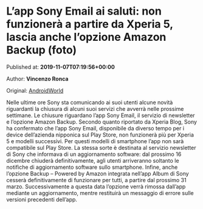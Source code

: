 
# L’app Sony Email ai saluti: non funzionerà a partire da Xperia 5, lascia anche l’opzione Amazon Backup (foto)

Published at: **2019-11-07T07:19:56+00:00**

Author: **Vincenzo Ronca**

Original: [AndroidWorld](https://www.androidworld.it/2019/11/07/lapp-sony-email-ai-saluti-non-funzionera-partire-xperia-5-lascia-anche-lopzione-amazon-backup-foto-679156/)

Nelle ultime ore Sony sta comunicando ai suoi utenti alcune novità riguardanti la chiusura di alcuni suoi servizi che avverrà nelle prossime settimane. Le chiusure riguardano l’app Sony Email, il servizio di newsletter e l’opzione Amazon Backup.
Secondo quanto riportato da Xperia Blog, Sony ha confermato che l’app Sony Email, disponibile da diverso tempo per i device dell’azienda nipponica sul Play Store, non funzionerà più per Xperia 5 e modelli successivi. Per questi modelli di smartphone l’app non sarà compatibile sul Play Store. La stessa sorte è destinata al servizio newsletter di Sony che informava di un aggiornamento software: dal prossimo 16 dicembre chiuderà definitivamente, agli utenti arriveranno soltanto le notifiche di aggiornamento software sullo smartphone.
Infine, anche l’opzione Backup – Powered by Amazon integrata nell’app Album di Sony cesserà definitivamente di funzionare per tutti, a partire dal prossimo 31 marzo. Successivamente a questa data l’opzione verrà rimossa dall’app mediante un aggiornamento, mentre restituirà un messaggio di errore sulle versioni precedenti dell’app.
